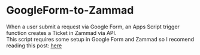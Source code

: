 # GoogleForm-to-Zammad
When a user submit a request via Google Form, an Apps Script trigger function creates a Ticket in Zammad via API.<br/>
This script requires some setup in Google Form and Zammad so I recomend reading this post: [here](
https://medium.com/@TheDummyDev/create-a-ticket-in-zammad-via-google-form-using-apps-script-609c6c84712a)
